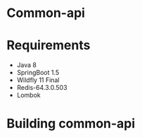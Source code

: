 # Common-api




# Requirements

* Java 8
* SpringBoot 1.5
* Wildfly 11 Final
* Redis-64.3.0.503
* Lombok

# Building common-api
